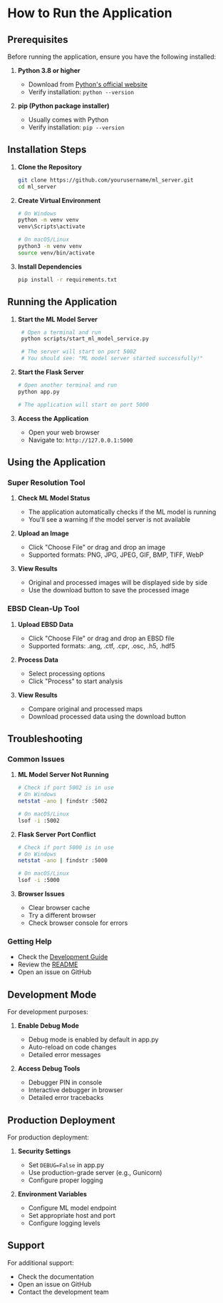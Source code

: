 # How to Run the Application

## Prerequisites

Before running the application, ensure you have the following installed:

1. **Python 3.8 or higher**
   - Download from [Python's official website](https://www.python.org/downloads/)
   - Verify installation: `python --version`

2. **pip (Python package installer)**
   - Usually comes with Python
   - Verify installation: `pip --version`

## Installation Steps

1. **Clone the Repository**
   ```bash
   git clone https://github.com/yourusername/ml_server.git
   cd ml_server
   ```

2. **Create Virtual Environment**
   ```bash
   # On Windows
   python -m venv venv
   venv\Scripts\activate

   # On macOS/Linux
   python3 -m venv venv
   source venv/bin/activate
   ```

3. **Install Dependencies**
   ```bash
   pip install -r requirements.txt
   ```

## Running the Application

1. **Start the ML Model Server**
   ```bash
    # Open a terminal and run
    python scripts/start_ml_model_service.py
   
    # The server will start on port 5002
    # You should see: "ML model server started successfully!"
   ```

2. **Start the Flask Server**
   ```bash
   # Open another terminal and run
   python app.py
   
   # The application will start on port 5000
   ```

3. **Access the Application**
   - Open your web browser
   - Navigate to: `http://127.0.0.1:5000`

## Using the Application

### Super Resolution Tool

1. **Check ML Model Status**
   - The application automatically checks if the ML model is running
   - You'll see a warning if the model server is not available

2. **Upload an Image**
   - Click "Choose File" or drag and drop an image
   - Supported formats: PNG, JPG, JPEG, GIF, BMP, TIFF, WebP

3. **View Results**
   - Original and processed images will be displayed side by side
   - Use the download button to save the processed image

### EBSD Clean-Up Tool

1. **Upload EBSD Data**
   - Click "Choose File" or drag and drop an EBSD file
   - Supported formats: .ang, .ctf, .cpr, .osc, .h5, .hdf5

2. **Process Data**
   - Select processing options
   - Click "Process" to start analysis

3. **View Results**
   - Compare original and processed maps
   - Download processed data using the download button

## Troubleshooting

### Common Issues

1. **ML Model Server Not Running**
   ```bash
   # Check if port 5002 is in use
   # On Windows
   netstat -ano | findstr :5002
   
   # On macOS/Linux
   lsof -i :5002
   ```

2. **Flask Server Port Conflict**
   ```bash
   # Check if port 5000 is in use
   # On Windows
   netstat -ano | findstr :5000
   
   # On macOS/Linux
   lsof -i :5000
   ```

3. **Browser Issues**
   - Clear browser cache
   - Try a different browser
   - Check browser console for errors

### Getting Help

- Check the [Development Guide](DEVELOPMENT_GUIDE.md)
- Review the [README](README.md)
- Open an issue on GitHub

## Development Mode

For development purposes:

1. **Enable Debug Mode**
   - Debug mode is enabled by default in app.py
   - Auto-reload on code changes
   - Detailed error messages

2. **Access Debug Tools**
   - Debugger PIN in console
   - Interactive debugger in browser
   - Detailed error tracebacks

## Production Deployment

For production deployment:

1. **Security Settings**
   - Set `DEBUG=False` in app.py
   - Use production-grade server (e.g., Gunicorn)
   - Configure proper logging

2. **Environment Variables**
   - Configure ML model endpoint
   - Set appropriate host and port
   - Configure logging levels

## Support

For additional support:
- Check the documentation
- Open an issue on GitHub
- Contact the development team 